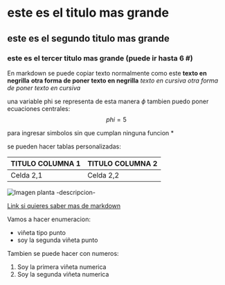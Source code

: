 # este es el titulo mas grande
## este es el segundo titulo mas grande
### este es el tercer titulo mas grande (puede ir hasta 6 #)

En markdown se puede copiar texto normalmente como este
**texto en negrilla**
__otra forma de poner texto en negrilla__
*texto en cursiva*
_otra forma de poner texto en cursiva_

una variable phi se representa de esta manera $\phi$
tambien puedo poner ecuaciones centrales: 
$$phi=5$$

para ingresar simbolos sin que cumplan ninguna funcion \*

se pueden hacer tablas personalizadas:

|TITULO COLUMNA 1|TITULO COLUMNA 2|
|---|---|
|Celda 2,1| Celda 2,2|

![Imagen planta -descripcion-](./imagenes/DSC_0149.JPG)

[Link si quieres saber mas de markdown](https://es.wikipedia.org/wiki/Markdown)

Vamos a hacer enumeracion:
* viñeta tipo punto
* soy la segunda viñeta punto

Tambien se puede hacer con numeros:
1. Soy la primera viñeta numerica
2. Soy la segunda viñeta numerica
